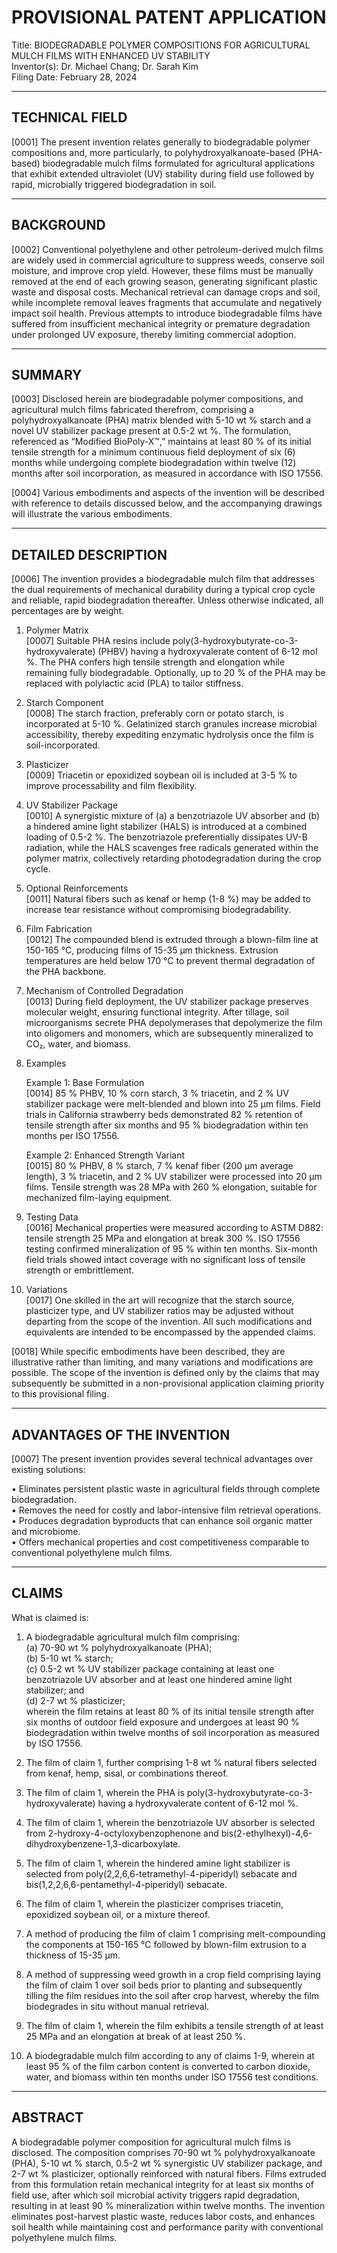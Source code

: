 <!--
Generated by CaseThread CLI POC
Document Type: provisional-patent-application
Input File: cil-04-provisional-patent.yaml
Generated: 2025-07-09T00:44:55.834Z
Generation Time: 28s
-->

PROVISIONAL PATENT APPLICATION
================================

Title: BIODEGRADABLE POLYMER COMPOSITIONS FOR AGRICULTURAL MULCH FILMS WITH ENHANCED UV STABILITY  
Inventor(s): Dr. Michael Chang; Dr. Sarah Kim  
Filing Date: February 28, 2024  

---

TECHNICAL FIELD
---------------

[0001] The present invention relates generally to biodegradable polymer compositions and, more particularly, to polyhydroxyalkanoate-based (PHA-based) biodegradable mulch films formulated for agricultural applications that exhibit extended ultraviolet (UV) stability during field use followed by rapid, microbially triggered biodegradation in soil.

---

BACKGROUND
----------

[0002] Conventional polyethylene and other petroleum-derived mulch films are widely used in commercial agriculture to suppress weeds, conserve soil moisture, and improve crop yield. However, these films must be manually removed at the end of each growing season, generating significant plastic waste and disposal costs. Mechanical retrieval can damage crops and soil, while incomplete removal leaves fragments that accumulate and negatively impact soil health. Previous attempts to introduce biodegradable films have suffered from insufficient mechanical integrity or premature degradation under prolonged UV exposure, thereby limiting commercial adoption.

---

SUMMARY
-------

[0003] Disclosed herein are biodegradable polymer compositions, and agricultural mulch films fabricated therefrom, comprising a polyhydroxyalkanoate (PHA) matrix blended with 5-10 wt % starch and a novel UV stabilizer package present at 0.5-2 wt %. The formulation, referenced as “Modified BioPoly-X™,” maintains at least 80 % of its initial tensile strength for a minimum continuous field deployment of six (6) months while undergoing complete biodegradation within twelve (12) months after soil incorporation, as measured in accordance with ISO 17556.

[0004] Various embodiments and aspects of the invention will be described with reference to details discussed below, and the accompanying drawings will illustrate the various embodiments.

---

DETAILED DESCRIPTION
--------------------

[0006] The invention provides a biodegradable mulch film that addresses the dual requirements of mechanical durability during a typical crop cycle and reliable, rapid biodegradation thereafter. Unless otherwise indicated, all percentages are by weight.

1. Polymer Matrix  
   [0007] Suitable PHA resins include poly(3-hydroxybutyrate-co-3-hydroxyvalerate) (PHBV) having a hydroxyvalerate content of 6-12 mol %. The PHA confers high tensile strength and elongation while remaining fully biodegradable. Optionally, up to 20 % of the PHA may be replaced with polylactic acid (PLA) to tailor stiffness.

2. Starch Component  
   [0008] The starch fraction, preferably corn or potato starch, is incorporated at 5-10 %. Gelatinized starch granules increase microbial accessibility, thereby expediting enzymatic hydrolysis once the film is soil-incorporated.

3. Plasticizer  
   [0009] Triacetin or epoxidized soybean oil is included at 3-5 % to improve processability and film flexibility.

4. UV Stabilizer Package  
   [0010] A synergistic mixture of (a) a benzotriazole UV absorber and (b) a hindered amine light stabilizer (HALS) is introduced at a combined loading of 0.5-2 %. The benzotriazole preferentially dissipates UV-B radiation, while the HALS scavenges free radicals generated within the polymer matrix, collectively retarding photodegradation during the crop cycle.

5. Optional Reinforcements  
   [0011] Natural fibers such as kenaf or hemp (1-8 %) may be added to increase tear resistance without compromising biodegradability.

6. Film Fabrication  
   [0012] The compounded blend is extruded through a blown-film line at 150-165 °C, producing films of 15-35 µm thickness. Extrusion temperatures are held below 170 °C to prevent thermal degradation of the PHA backbone.

7. Mechanism of Controlled Degradation  
   [0013] During field deployment, the UV stabilizer package preserves molecular weight, ensuring functional integrity. After tillage, soil microorganisms secrete PHA depolymerases that depolymerize the film into oligomers and monomers, which are subsequently mineralized to CO₂, water, and biomass.

8. Examples  

   Example 1: Base Formulation  
   [0014] 85 % PHBV, 10 % corn starch, 3 % triacetin, and 2 % UV stabilizer package were melt-blended and blown into 25 µm films. Field trials in California strawberry beds demonstrated 82 % retention of tensile strength after six months and 95 % biodegradation within ten months per ISO 17556.

   Example 2: Enhanced Strength Variant  
   [0015] 80 % PHBV, 8 % starch, 7 % kenaf fiber (200 µm average length), 3 % triacetin, and 2 % UV stabilizer were processed into 20 µm films. Tensile strength was 28 MPa with 260 % elongation, suitable for mechanized film-laying equipment.

9. Testing Data  
   [0016] Mechanical properties were measured according to ASTM D882: tensile strength 25 MPa and elongation at break 300 %. ISO 17556 testing confirmed mineralization of 95 % within ten months. Six-month field trials showed intact coverage with no significant loss of tensile strength or embrittlement.

10. Variations  
   [0017] One skilled in the art will recognize that the starch source, plasticizer type, and UV stabilizer ratios may be adjusted without departing from the scope of the invention. All such modifications and equivalents are intended to be encompassed by the appended claims.

[0018] While specific embodiments have been described, they are illustrative rather than limiting, and many variations and modifications are possible. The scope of the invention is defined only by the claims that may subsequently be submitted in a non-provisional application claiming priority to this provisional filing.

---

ADVANTAGES OF THE INVENTION
---------------------------

[0007] The present invention provides several technical advantages over existing solutions:

• Eliminates persistent plastic waste in agricultural fields through complete biodegradation.  
• Removes the need for costly and labor-intensive film retrieval operations.  
• Produces degradation byproducts that can enhance soil organic matter and microbiome.  
• Offers mechanical properties and cost competitiveness comparable to conventional polyethylene mulch films.  

---

CLAIMS
------

What is claimed is:

1. A biodegradable agricultural mulch film comprising:  
   (a) 70-90 wt % polyhydroxyalkanoate (PHA);  
   (b) 5-10 wt % starch;  
   (c) 0.5-2 wt % UV stabilizer package containing at least one benzotriazole UV absorber and at least one hindered amine light stabilizer; and  
   (d) 2-7 wt % plasticizer;  
   wherein the film retains at least 80 % of its initial tensile strength after six months of outdoor field exposure and undergoes at least 90 % biodegradation within twelve months of soil incorporation as measured by ISO 17556.

2. The film of claim 1, further comprising 1-8 wt % natural fibers selected from kenaf, hemp, sisal, or combinations thereof.

3. The film of claim 1, wherein the PHA is poly(3-hydroxybutyrate-co-3-hydroxyvalerate) having a hydroxyvalerate content of 6-12 mol %.

4. The film of claim 1, wherein the benzotriazole UV absorber is selected from 2-hydroxy-4-octyloxybenzophenone and bis(2-ethylhexyl)-4,6-dihydroxybenzene-1,3-dicarboxylate.

5. The film of claim 1, wherein the hindered amine light stabilizer is selected from poly(2,2,6,6-tetramethyl-4-piperidyl) sebacate and bis(1,2,2,6,6-pentamethyl-4-piperidyl) sebacate.

6. The film of claim 1, wherein the plasticizer comprises triacetin, epoxidized soybean oil, or a mixture thereof.

7. A method of producing the film of claim 1 comprising melt-compounding the components at 150-165 °C followed by blown-film extrusion to a thickness of 15-35 µm.

8. A method of suppressing weed growth in a crop field comprising laying the film of claim 1 over soil beds prior to planting and subsequently tilling the film residues into the soil after crop harvest, whereby the film biodegrades in situ without manual retrieval.

9. The film of claim 1, wherein the film exhibits a tensile strength of at least 25 MPa and an elongation at break of at least 250 %.

10. A biodegradable mulch film according to any of claims 1-9, wherein at least 95 % of the film carbon content is converted to carbon dioxide, water, and biomass within ten months under ISO 17556 test conditions.

---

ABSTRACT
---------

A biodegradable polymer composition for agricultural mulch films is disclosed. The composition comprises 70-90 wt % polyhydroxyalkanoate (PHA), 5-10 wt % starch, 0.5-2 wt % synergistic UV stabilizer package, and 2-7 wt % plasticizer, optionally reinforced with natural fibers. Films extruded from this formulation retain mechanical integrity for at least six months of field use, after which soil microbial activity triggers rapid degradation, resulting in at least 90 % mineralization within twelve months. The invention eliminates post-harvest plastic waste, reduces labor costs, and enhances soil health while maintaining cost and performance parity with conventional polyethylene mulch films.